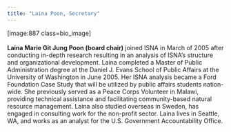 ```yaml
---
title: "Laina Poon, Secretary"
---
```


[image:887 class=bio_image]<br><br> **Laina Marie Git Jung Poon (board chair)** joined <span class="caps">ISNA</span> in March of 2005 after conducting in-depth research resulting in an analysis of <span class="caps">ISNA</span>&#8217;s structure and organizational development. Laina completed a Master of Public Administration degree at the Daniel J. Evans School of Public Affairs at the University of Washington in June 2005. Her <span class="caps">ISNA</span> analysis became a Ford Foundation Case Study that will be utilized by public affairs students nation-wide. She previously served as a Peace Corps Volunteer in Malawi, providing technical assistance and facilitating community-based natural resource management. Laina also studied overseas in Sweden, has engaged in consulting work for the non-profit sector. Laina lives in Seattle, WA, and works as an analyst for the U.S. Government Accountability Office.<br>